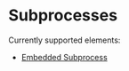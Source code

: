 # Subprocesses

Currently supported elements:

* [Embedded Subprocess](/bpmn-workflows/embedded-subprocesses/embedded-subprocesses.html)
